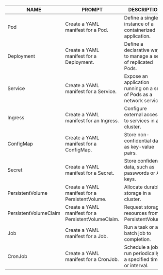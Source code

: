 | NAME | PROMPT | DESCRIPTION | EXAMPLE |
|------|--------|-------------|---------|
| Pod | Create a YAML manifest for a Pod. | Define a single instance of a containerized application. | [YAML Example](yaml/app-pod.yaml) |
| Deployment | Create a YAML manifest for a Deployment. | Define a declarative way to manage a set of replicated Pods. | [YAML Example](https://kubernetes.io/docs/concepts/workloads/controllers/deployment/#creating-a-deployment) |
| Service | Create a YAML manifest for a Service. | Expose an application running on a set of Pods as a network service. | [YAML Example](https://kubernetes.io/docs/concepts/services-networking/service/#defining-a-service) |
| Ingress | Create a YAML manifest for an Ingress. | Configure external access to services in a cluster. | [YAML Example](https://kubernetes.io/docs/concepts/services-networking/ingress/#simple-fanout) |
| ConfigMap | Create a YAML manifest for a ConfigMap. | Store non-confidential data as key-value pairs. | [YAML Example](https://kubernetes.io/docs/concepts/configuration/configmap/#using-configmaps) |
| Secret | Create a YAML manifest for a Secret. | Store confidential data, such as passwords or API keys. | [YAML Example](https://kubernetes.io/docs/concepts/configuration/secret/#using-secrets) |
| PersistentVolume | Create a YAML manifest for a PersistentVolume. | Allocate durable storage in a cluster. | [YAML Example](https://kubernetes.io/docs/concepts/storage/persistent-volumes/#persistentvolume-example) |
| PersistentVolumeClaim | Create a YAML manifest for a PersistentVolumeClaim. | Request storage resources from a PersistentVolume. | [YAML Example](https://kubernetes.io/docs/concepts/storage/persistent-volumes/#persistentvolumeclaim-example) |
| Job | Create a YAML manifest for a Job. | Run a task or a batch job to completion. | [YAML Example](https://kubernetes.io/docs/concepts/workloads/controllers/job/#creating-a-job) |
| CronJob | Create a YAML manifest for a CronJob. | Schedule a job to run periodically at a specified time or interval. | [YAML Example](https://kubernetes.io/docs/concepts/workloads/controllers/cron-jobs/#creating-a-cron-job) |

